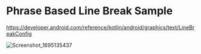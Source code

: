 # Phrase Based Line Break Sample

https://developer.android.com/reference/kotlin/android/graphics/text/LineBreakConfig

![Screenshot_1695135437](https://github.com/ogapants/PhraseBasedLineBreakSample/assets/11440952/bd5a39e5-32ae-4ba1-b6e5-8ae77d7e4a8a)
